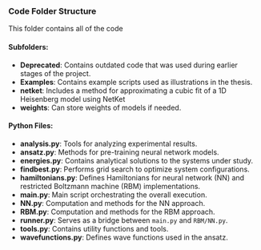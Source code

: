 ### Code Folder Structure

This folder contains all of the code

#### Subfolders:

- **Deprecated**: Contains outdated code that was used during earlier stages of the project.
- **Examples**: Contains example scripts used as illustrations in the thesis.
- **netket**: Includes a method for approximating a cubic fit of a 1D Heisenberg model using NetKet
- **weights**: Can store weights of models if needed.

#### Python Files:

- **analysis.py**: Tools for analyzing experimental results.
- **ansatz.py**: Methods for pre-training neural network models.
- **energies.py**: Contains analytical solutions to the systems under study.
- **findbest.py**: Performs grid search to optimize system configurations.
- **hamiltonians.py**: Defines Hamiltonians for neural network (NN) and restricted Boltzmann machine (RBM) implementations.
- **main.py**: Main script orchestrating the overall execution.
- **NN.py**: Computation and methods for the NN approach.
- **RBM.py**: Computation and methods for the RBM approach.
- **runner.py**: Serves as a bridge between `main.py` and `RBM/NN.py`.
- **tools.py**: Contains utility functions and tools.
- **wavefunctions.py**: Defines wave functions used in the ansatz.
